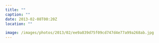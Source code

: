 ```yaml
---
title: ""
caption: ""
date: 2013-02-08T00:20Z
location: ""

image: /images/photos/2013/02/ee9a839d75f09cd747d4e77a99a268ab.jpg
---
```

